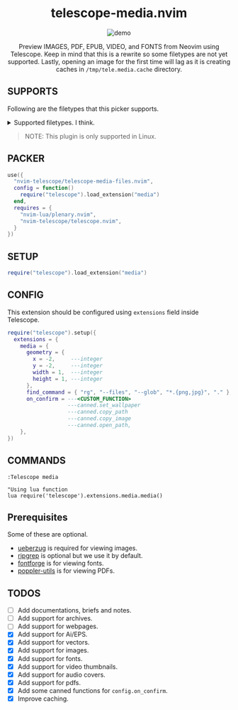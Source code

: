<div align="center">

# telescope-media.nvim

![demo](./demo.gif)

Preview IMAGES, PDF, EPUB, VIDEO, and FONTS from Neovim using Telescope.
Keep in mind that this is a rewrite so some filetypes are not yet supported.
Lastly, opening an image for the first time will lag as it is creating caches
in `/tmp/tele.media.cache` directory.

</div>

## SUPPORTS

Following are the filetypes that this picker supports.

<details>

<summary>Supported filetypes. I think.</summary>

- PNG
- JPG
- JPEG
- JIFF
- SVG
- WEBP
- GIF
- OTF
- TTF
- WOFF
- WOFF2
- MP4
- MKV
- FLV
- 3GP
- WMV
- MOV
- WEBM
- MPG
- MPEG
- AVI
- OGG
- AA
- AAC
- AIFF
- ALAC
- MP3
- OPUS
- OGA
- MOGG
- WAV
- CDA
- WMA
- AI
- EPS
- PDF

</details>

> NOTE: This plugin is only supported in Linux.

## PACKER

```lua
use({
  "nvim-telescope/telescope-media-files.nvim",
  config = function()
    require("telescope").load_extension("media")
  end,
  requires = {
    "nvim-lua/plenary.nvim",
    "nvim-telescope/telescope.nvim",
  }
})
```

## SETUP

``` lua
require("telescope").load_extension("media")
```

## CONFIG

This extension should be configured using `extensions` field inside Telescope.

```lua
require("telescope").setup({
  extensions = {
    media = {
      geometry = {
        x = -2,     ---integer
        y = -2,     ---integer
        width = 1,  ---integer
        height = 1, ---integer
      },
      find_command = { "rg", "--files", "--glob", "*.{png,jpg}", "." }, ---table
      on_confirm = ---<CUSTOM_FUNCTION>
                   ---canned.set_wallpaper
                   ---canned.copy_path
                   ---canned.copy_image
                   ---canned.open_path,
    },
})
```

## COMMANDS

```vim
:Telescope media

"Using lua function
lua require('telescope').extensions.media.media()
```

## Prerequisites

Some of these are optional.

- [ueberzug](https://github.com/seebye/ueberzug) is required for viewing images.
- [ripgrep](https://github.com/BurntSushi/ripgrep) is optional but we use it by default.
- [fontforge](https://fontforge.org/en-US/) is for viewing fonts.
- [poppler-utils](https://poppler.freedesktop.org/) is for viewing PDFs.

## TODOS

- [ ] Add documentations, briefs and notes.
- [ ] Add support for archives.
- [ ] Add support for webpages.
- [x] Add support for Ai/EPS.
- [x] Add support for vectors.
- [x] Add support for images.
- [x] Add support for fonts.
- [x] Add support for video thumbnails.
- [x] Add support for audio covers.
- [x] Add support for pdfs.
- [x] Add some canned functions for `config.on_confirm`.
- [x] Improve caching.
